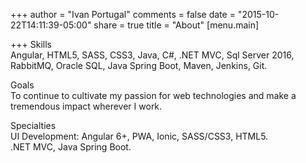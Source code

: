 +++
author = "Ivan Portugal"
comments = false
date = "2015-10-22T14:11:39-05:00"
share = true
title = "About"
[menu.main]

+++
Skills  
Angular, HTML5, SASS, CSS3, Java, C#, .NET MVC, Sql Server 2016, RabbitMQ, Oracle SQL, Java Spring Boot, Maven, Jenkins, Git.  
  
Goals  
To continue to cultivate my passion for web technologies and make a tremendous impact wherever I work.  
  
Specialties  
UI Development: Angular 6+, PWA, Ionic, SASS/CSS3, HTML5.  
.NET MVC, Java Spring Boot.
